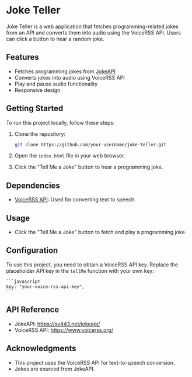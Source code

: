 # Joke Teller

Joke Teller is a web application that fetches programming-related jokes from an API and converts them into audio using the VoiceRSS API. Users can click a button to hear a random joke.

## Features

- Fetches programming jokes from [JokeAPI](https://sv443.net/jokeapi/)
- Converts jokes into audio using VoiceRSS API
- Play and pause audio functionality
- Responsive design

## Getting Started

To run this project locally, follow these steps:

1. Clone the repository:

    ```bash
    git clone https://github.com/your-username/joke-teller.git
    ```

2. Open the `index.html` file in your web browser.

3. Click the "Tell Me a Joke" button to hear a programming joke.

## Dependencies

- [VoiceRSS API](https://www.voicerss.org/): Used for converting text to speech.

## Usage

- Click the "Tell Me a Joke" button to fetch and play a programming joke.

## Configuration

To use this project, you need to obtain a VoiceRSS API key. Replace the placeholder API key in the `tellMe` function with your own key:

    ```javascript
    key: "your-voice-rss-api-key",
    ```

## API Reference
- JokeAPI: https://sv443.net/jokeapi/
- VoiceRSS API: https://www.voicerss.org/

## Acknowledgments
- This project uses the VoiceRSS API for text-to-speech conversion.
- Jokes are sourced from JokeAPI.
